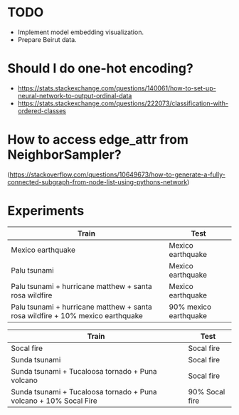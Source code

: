 # TODO
- Implement model embedding visualization.
- Prepare Beirut data.

# Should I do one-hot encoding?
- https://stats.stackexchange.com/questions/140061/how-to-set-up-neural-network-to-output-ordinal-data
- https://stats.stackexchange.com/questions/222073/classification-with-ordered-classes

# How to access edge_attr from NeighborSampler?
(https://stackoverflow.com/questions/10649673/how-to-generate-a-fully-connected-subgraph-from-node-list-using-pythons-network)

# Experiments

| Train                                                                          | Test                  |
|--------------------------------------------------------------------------------|-----------------------|
| Mexico earthquake                                                              | Mexico earthquake     |
| Palu tsunami                                                                   | Mexico earthquake     |
| Palu tsunami + hurricane matthew + santa rosa wildfire                         | Mexico earthquake     |
| Palu tsunami + hurricane matthew + santa rosa wildfire + 10% mexico earthquake | 90% mexico earthquake |

| Train                                                                          | Test                  |
|--------------------------------------------------------------------------------|-----------------------|
| Socal fire                                                                     | Socal fire            |
| Sunda tsunami                                                                  | Socal fire            |
| Sunda tsunami + Tucaloosa tornado + Puna volcano                               | Socal fire            |
| Sunda tsunami + Tucaloosa tornado + Puna volcano + 10% Socal Fire              | 90% Socal fire        |